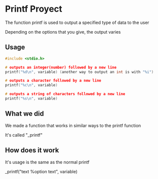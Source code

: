 # Printf Proyect

The function printf is used to output a specified type of data to the user

Depending on the options that you give, the output varies

## Usage

```C
#include <stdio.h>

# outputs an integer(number) followed by a new line
printf("%d\n", variable) (another way to output an int is with "%i")

# outputs a character followed by a new line
printf("%c\n", variable)

# outputs a string of characters followed by a new line
printf("%s\n", variable)
```

## What we did

We made a function that works in similar ways to the printf function

It's called "_printf"

## How does it work

It's usage is the same as the normal printf

_printf("text %option text", variable)
